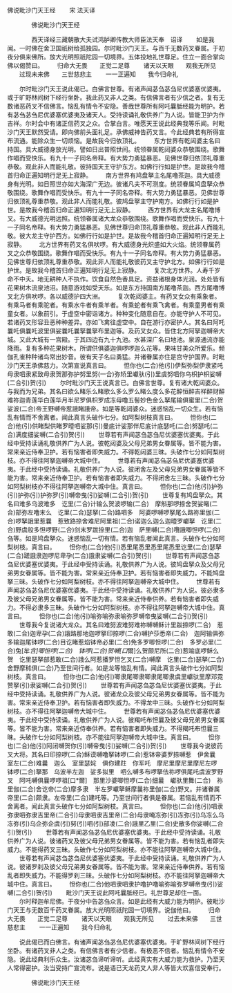   佛说毗沙门天王经
　　宋 法天译




　　　　佛说毗沙门天王经

　　　　西天译经三藏朝散大夫试鸿胪卿传教大师臣法天奉　诏译
　　如是我闻。一时佛在舍卫国祇树给孤独园。尔时毗沙门天王。与百千无数药叉眷属。于初夜分俱来佛所。放大光明照祇陀园一切境界。五体投地礼世尊足。住立一面合掌向佛以偈赞曰。
　　归命大无畏　　正觉二足尊
　　诸天以天眼　　观我无所见
　　过现未来佛　　三世慈悲主
　　一一正遍知　　我今归命礼

　　尔时毗沙门天王说此偈已。白佛言世尊。有诸声闻苾刍苾刍尼优婆塞优婆夷。或于旷野林间树下经行坐卧。我此药叉非人之类。有信佛言者有少信之者。复有无数诸恶药叉不信佛言。恼乱有情令不安隐。善哉世尊所有阿吒曩胝经能为明护。若有苾刍苾刍尼优婆塞优婆夷及诸天人。受持读诵礼敬供养广为人说。皆能卫护为作吉祥。尔时会中有诸正信药叉之众。合掌白言。唯愿天王说此经典我等乐闻。时毗沙门天王默然受请。即向佛前头面礼足。承佛威神告药叉言。今此经典若有所得宣布流通。能除众生一切烦恼。是故我今归依顶礼。
　　东方世界有乾闼婆主名曰持国。具大威德身放光明。譬如日出普照世间。统领眷属乾闼婆众恭敬围绕。歌舞作唱而受快乐。有九十一子同名帝释。有大势力勇猛暴恶。见佛世尊归依顶礼尊重恭敬。观此非人而能礼敬。彼持国天王守护东方。如佛行行如是护世。是故我今稽首归命正遍知明行足无上寂静。
　　南方世界有鸠盘拏主名尾噜茶迦。具大威德身有光明。如日照世亦如大海深广无边。彼诸凡夫不可测度。统领眷属鸠盘拏众恭敬围绕。歌舞作唱而受快乐。有九十一子同名帝释。有大势力勇猛暴恶。见佛世尊归依顶礼尊重恭敬。观此非人而能礼敬。彼鸠盘拏主守护南方。如佛行行如是护世。是故我今稽首归命正遍知明行足无上寂静。
　　西方世界有大龙主名尾噜博叉。有大威德光明远照。统领眷属诸大龙众恭敬围绕。歌舞作唱而受快乐。有九十一子同名帝释。有大势力勇猛暴恶。见佛世尊归命顶礼尊重恭敬。观此非人而能礼敬。彼大龙主守护西方。如佛行行如是护世。是故我今稽首归命正遍知明行足无上寂静。
　　北方世界有药叉名俱吠啰。有大威德身光炽盛如大火焰。统领眷属药叉之众恭敬围绕。歌舞作唱而受快乐。有九十一子同名帝释。有大势力勇猛暴恶。见佛世尊归依顶礼尊重恭敬。观此非人而能礼敬彼药叉主守护北方。如佛行行如是护世。是故我今稽首归命正遍知明行足无上寂静。
　　复次北方世界。人寿千岁命不中夭。地无耕种人不执作。饮食自然色香具足。资益诸根身体光润。处处皆有花果树木流泉池沼。随意游戏如受天乐。如是东方持国南方尾噜茶迦。西方尾噜博叉北方俱吠啰。各以威德护四大洲。
　　复次乾闼婆主。有药叉女众有乘象者。有乘马者有乘驼者。有乘水牛者有乘羊者。有乘蛇者有乘飞禽者。有乘童男者有乘童女者。以象前引。于虚空中密诣诸方。种种变化随意自在。亦能守护人不可见。若诸药叉形容丑恶种种差异。亦如飞禽往虚空中。自在游行亦密护人。其名曰阿吒曩吒俱曩吒波里俱娑曩吒曩拏曩拏布里迦等。及药叉女众。皆住北方阿拏迦嚩帝大城。又此大城有一宫殿。于其四边有九十九池。水甚深广名曰地池。泉源通流亦能降雨。复有多种花果树木。所谓供俱婆迦俱啰啰迦么花等。果味甘美众所爱乐。频伽孔雀种种诸鸟常出妙音。彼有天子名曰勇猛。并诸眷属亦住是宫守护国界。时毗沙门天王承佛慈力。次第宣说真言曰。
　　怛你也(二合)他(引)伊梨弥梨伊隶紧吒母隶呬隶紧致母隶贺那弥护努里努(一合)弥矫里巘驮(引)里虞努呬你乌枳护枳娑嚩(二合引)贺(引)
　　尔时毗沙门天王说真言已。白佛言世尊。复有诸大乾闼婆众。与我而为兄弟。其名曰欲么睹乐么睹歌么多么罗么睹么度么多花醉恒醉吉祥醉财醉难祢迦青莲华白莲华月半尼罗俱枳罗成冻母噜五髻妙色金么拏尾输俱蜜里(二合)贺娑波(二合)帝王野嚩帝惹誐睹誐帝。如是等乾闼婆众。迷惑恼乱一切众生。若有恼乱有情而不舍离者。闻此真言头破作七分。如阿梨树枝真言曰。
　　怛你也(二合)他(引)供睹梨供睹罗曀呬娑那(引)曼底计娑那伴尼底计底瑟吒(二合)努瑟吒(二合)满度细娑嚩(二合引)贺(引)
　　世尊若有声闻苾刍苾刍尼优婆塞优婆夷。于此经中受持读诵礼敬供养广为人说。彼乾闼婆及父母兄弟男女眷属等。皆不能为害。常来亲近侍奉卫护。若有恼害者即失威力。不得乾闼婆三昧。头破作七分如阿梨树枝。亦不得往阿拏迦嚩帝大城中住。
　　世尊若有声闻苾刍苾刍尼优婆塞优婆夷。于此经中受持读诵。礼敬供养广为人说。彼闭舍左及父母兄弟男女眷属等皆不能为害。常来亲近侍奉卫护。若有恼害者即失威力。不得闭舍左三昧。头破作七分如阿梨树枝亦不得往阿拏迦嚩帝大城中住。真言曰。
　　怛你也(二合)他(引)护弥(引)护弥(引)护弥罗(引)嚩帝曳(引)娑嚩(二合引)贺(引)
　　世尊复有鸠盘拏众。其名曰难多乌波难多　讫里(二合)计输么贺波啰输(二合)　摩斛那啰捺舍贺娑睹(二合)部弥左噜末么　讫里(二合)瑟拏(二合)路呬多　阿婆啰嚩啰拏尾么路祢里伽(二合)啰拏誐里惹曩　惹致路捺舍难尼阿里祖(二合)诺迦么迦么迦曀罗巘拏　讫里(二合)野虞般多怛啰野(二合)剑末罗跋捺里(二合)迦　萨里嚩(二合)囕誐唧怛啰(二合)刍等。如是鸠盘拏众。迷惑恼乱一切有情。若有恼乱者闻此真言。头破作七分如阿梨树枝。真言曰。
　　怛你也(二合)他(引)悉里尾悉里悉里尾悉里讫里(二合)瑟拏(二合)蹉誐隶迦啰尼卑孕(二合)誐隶娑嚩(二合引)贺(引)
　　世尊若有声闻苾刍苾刍尼优婆塞优婆夷。于此经中受持读诵。礼敬供养广为人说。彼鸠盘拏众及父母兄弟男女眷属等。皆不能为害。常来亲近侍奉卫护。若有恼害者即失威力。不能鸠盘拏三昧。头破作七分如阿梨树枝。亦不得往阿拏迦嚩帝大城中住。
　　世尊若有声闻苾刍苾刍尼优婆塞优婆夷。于此经中受持读诵。礼敬供养广为人说。彼必隶多及彼父母兄弟男女眷属等。皆不能为害。常来亲近侍奉供养。若有恼害者即失威力。不得必隶多三昧。头破作七分如阿梨树枝。亦不得往阿拏迦嚩帝大城中住。真言曰。
　　怛你也(二合)他(引)喻弥喻弥隶喻弥罗嚩帝曳娑嚩(二合引)贺(引)
　　世尊我今复说诸大龙众。其名曰难努波难努难祢嚩嚩稣计里跋捺啰(二合)　惹敢(二合)迦卑孕(二合)誐路那地迦啰拏印捺啰(二合)嚩护莎悉帝(二合)　迦阿输俱弥多输迦尾钵啰(二合)目讫睹惹焰钵帝必里(二合)免多罗唧怛啰(二合)　多罗必里(二合)兔[牟*含]唧怛啰(二合)　钵啰(二合)贺嚩[口*爾]么贺颇尼所(二合)惹喻底啰稣么贺　讫里瑟拏部惹敢(二合)誐么阿惹播罗怛乞叉(二合)嚩摩　讫里(二合)瑟拏(二合)舍野摩秫俱(二合)乃至世间行者。如是龙等恼乱有情。闻此真言头破作七分如阿梨树枝。真言曰。
　　怛你也(二合)他(引)唧隶尾唧隶唧隶尾唧隶虞里巘驮里摩邓霓赞拏(引)隶娑嚩(二合引)贺(引)
　　世尊若有声闻苾刍苾刍尼优婆塞优婆夷。于此经中受持读诵。礼敬供养广为人说。彼诸龙众及彼父母兄弟男女眷属等。皆不能为害。常来亲近侍奉卫护。若有恼害者即失威力。不得龙中三昧。头破作七分如阿梨树枝。亦不得往阿拏迦嚩帝大城中住。
　　世尊若有声闻苾刍苾刍尼优婆塞优婆夷。于此经中受持读诵。礼敬供养广为人说。彼羯吒布怛曩及彼父母兄弟男女眷属等。皆不能为害。常来亲近侍奉供养。若有恼害者即失威力。不得羯吒布怛曩三昧。头破作七分如阿梨树枝。亦不能往阿拏迦嚩帝大城中住。真言曰。
　　怛你也(二合)他(引)阿闭嚩贺你(引)嚩帝曳(引)娑嚩(二合引)贺(引)
　　世尊我今说彼药叉大将。其名曰印捺啰(二合)稣谟嚩噜拏钵啰(二合)惹钵帝婆罗捺嚩惹　伊舍曩　室左(二合)难曩　迦么　室里瑟姹　俱你建跓　你军吒　摩尼里摩尼里摩尼左啰　钵啰(二合)拏那　乌波半左迦　娑多拟里　呬么嚩多布啰拏佉祢啰俱尾吒虞波罗野叉　阿吒嚩俱曩啰啰祖[口*爾]　那里沙婆唧怛啰(二合)细曩　巘驮里舞(二合)　祢里伽(二合)舍讫帝(二合)摩多隶　半左罗巘拏稣摩曩祢里伽(二合)野叉。并诸眷属帝里(二合)颇隶。左帝里(二合)建吒等。乃至世间行者俱是眷属。若恼乱有情而不舍离者。闻此真言头破作七分如阿梨树枝。真言曰。
　　怛你也(二合)他(引)呬隶弥隶呬弥隶吉里帝(二合引)母隶呬隶吉里帝(二合)母隶唵冻弥(引)冻弥(引)乌冻么乌冻弥(引)乌企弥企虞(引)努(引)呬(引)部凌(二合)誐里乙里(二合)史散多你娑嚩(二合引)贺(引)
　　世尊若有声闻苾刍苾刍尼优婆塞优婆夷。于此经中受持读诵。礼敬供养广为人说。彼诸药叉及彼父母兄弟男女眷属等。皆不能为害。若有恼乱者即失威力。不能得药叉三昧。头破作七分如阿梨树枝。亦不能往阿拏迦嚩帝大城中住。
　　世尊若有声闻苾刍苾刍尼优婆塞优婆夷。于此经中受持读诵。礼敬供养广为人说。彼诸罗刹及彼父母兄弟男女眷属等。皆不能为害。常来亲近侍奉供养。若有恼乱者即失威力。不能得罗刹三昧。头破作七分如阿梨树枝。亦不能往阿拏迦嚩帝大城中住。真言曰。
　　怛你也(二合)他呬隶呬隶护噜护噜喻弥喻弥罗嚩帝曳(引)娑嚩(二合引)贺(引)
　　毗沙门天王说此阿吒曩胝经已。礼世尊足却住一面。
　　尔时释迦牟尼佛。于夜分中告苾刍众言。如是此经有大威力能为明护。彼毗沙门天王与无数百千药叉眷属。放大光明照祇陀园一切境界。说伽他曰。
　　归命大无畏　　正觉二足尊
　　诸天以天眼　　观我无所见
　　过去未来佛　　三世慈悲主
　　一一正遍知　　我今归命礼

　　说此偈已而白佛言。有诸声闻苾刍苾刍尼优婆塞优婆夷。于旷野林间树下经行坐卧。有诸药叉非人之类。有信佛言者有少信者。有极恶不信者。恼乱有情令不安隐。说此经典利乐众生。汝诸苾刍谛听谛听。此经真实有大威力能为救护。乃至天人常得密护。汝当受持广宣流布。说是语已天龙药叉人非人等皆大欢喜信受奉行。

　　　　佛说毗沙门天王经


